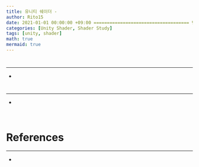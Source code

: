```yaml
---
title: 유니티 쉐이더 - 
author: Rito15
date: 2021-01-01 00:00:00 +09:00 ==================================== 변경!
categories: [Unity Shader, Shader Study]
tags: [unity, shader]
math: true
mermaid: true
---
```


# 
---
- 

# 
---
- 

<br>

# References
---
- 